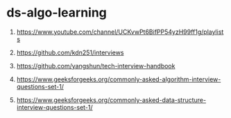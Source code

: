 # ds-algo-learning

1) https://www.youtube.com/channel/UCKvwPt6BifPP54yzH99ff1g/playlists

2) https://github.com/kdn251/interviews

3) https://github.com/yangshun/tech-interview-handbook

4) https://www.geeksforgeeks.org/commonly-asked-algorithm-interview-questions-set-1/

5) https://www.geeksforgeeks.org/commonly-asked-data-structure-interview-questions-set-1/

